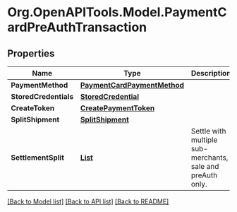 # Org.OpenAPITools.Model.PaymentCardPreAuthTransaction
## Properties

Name | Type | Description | Notes
------------ | ------------- | ------------- | -------------
**PaymentMethod** | [**PaymentCardPaymentMethod**](PaymentCardPaymentMethod.md) |  | 
**StoredCredentials** | [**StoredCredential**](StoredCredential.md) |  | [optional] 
**CreateToken** | [**CreatePaymentToken**](CreatePaymentToken.md) |  | [optional] 
**SplitShipment** | [**SplitShipment**](SplitShipment.md) |  | [optional] 
**SettlementSplit** | [**List<SubMerchantSplit>**](SubMerchantSplit.md) | Settle with multiple sub-merchants, sale and preAuth only. | [optional] 

[[Back to Model list]](../README.md#documentation-for-models) [[Back to API list]](../README.md#documentation-for-api-endpoints) [[Back to README]](../README.md)

